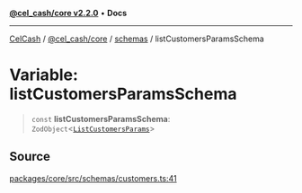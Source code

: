 [**@cel_cash/core v2.2.0**](../../README.md) • **Docs**

***

[CelCash](../../../../packages.md) / [@cel\_cash/core](../../README.md) / [schemas](../README.md) / listCustomersParamsSchema

# Variable: listCustomersParamsSchema

> `const` **listCustomersParamsSchema**: `ZodObject`\<[`ListCustomersParams`](../type-aliases/ListCustomersParams.md)\>

## Source

[packages/core/src/schemas/customers.ts:41](https://github.com/Pyxlab/celcash/blob/f7cdc752c29f8a0dcef033e212602412d2050afc/packages/core/src/schemas/customers.ts#L41)

